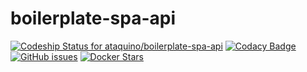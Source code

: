 # boilerplate-spa-api
[![Codeship Status for ataquino/boilerplate-spa-api](https://app.codeship.com/projects/ffe69480-8963-0136-7a3d-52d6c60456b3/status?branch=master)](https://app.codeship.com/projects/303061)
[![Codacy Badge](https://api.codacy.com/project/badge/Grade/1c61014d7cee40a3b8535597b7190f47)](https://www.codacy.com/app/ataquino/boilerplate-spa-api?utm_source=github.com&amp;utm_medium=referral&amp;utm_content=ataquino/boilerplate-spa-api&amp;utm_campaign=Badge_Grade)
[![GitHub issues](https://img.shields.io/github/issues/ataquino/boilerplate-spa-api.svg)](https://github.com/ataquino/boilerplate-spa-api/issues)
[![Docker Stars](https://img.shields.io/docker/stars/ataquino/boilerplate-spa-api.svg)](https://hub.docker.com/r/ataquino/boilerplate-spa-api/)
